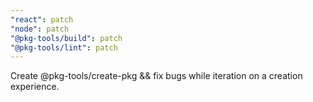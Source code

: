 ```yaml
---
"react": patch
"node": patch
"@pkg-tools/build": patch
"@pkg-tools/lint": patch
---
```


Create @pkg-tools/create-pkg && fix bugs while iteration on a creation experience.
